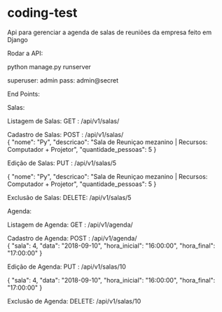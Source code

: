 # coding-test
Api para gerenciar a agenda de salas de reuniões da empresa feito em Django

Rodar a API:

python manage.py runserver

superuser: admin pass: admin@secret

End Points:

Salas:

Listagem de Salas: GET  : /api/v1/salas/

Cadastro de Salas: POST : /api/v1/salas/  
{
    "nome": "Py",
    "descricao": "Sala de Reuniçao mezanino | Recursos: Computador + Projetor",
    "quantidade_pessoas": 5
}

Edição de Salas: PUT : /api/v1/salas/5

{
    "nome": "Py",
    "descricao": "Sala de Reuniçao mezanino | Recursos: Computador + Projetor",
    "quantidade_pessoas": 5
}

Exclusão de Salas: DELETE: /api/v1/salas/5

Agenda:

Listagem de Agenda: GET  : /api/v1/agenda/

Cadastro de Agenda: POST : /api/v1/agenda/  
{
	"sala": 4,
	"data": "2018-09-10",
	"hora_inicial": "16:00:00",
	"hora_final": "17:00:00"
}

Edição de Agenda: PUT : /api/v1/salas/10

{
	"sala": 4,
	"data": "2018-09-10",
	"hora_inicial": "16:00:00",
	"hora_final": "17:00:00"
}

Exclusão de Agenda: DELETE: /api/v1/salas/10
                  

